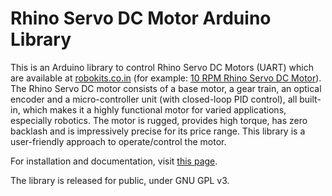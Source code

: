 # Rhino Servo DC Motor Arduino Library
This is an Arduino library to control Rhino Servo DC Motors (UART) which are available at <a href="http://www.robokits.co.in/" target="_blank">robokits.co.in</a> (for example: <a href="http://robokits.co.in/motors/high-torque-encoder-dc-servo-motor-10rpm-with-uart-i2c-ppm-drive?cPath=2_71&" target="_blank">10 RPM Rhino Servo DC Motor</a>). The Rhino Servo DC motor consists of a base motor, a gear train, an optical encoder and a micro-controller unit (with closed-loop PID control), all built-in, which makes it a highly functional motor for varied applications, especially robotics. The motor is rugged, provides high torque, has zero backlash and is impressively precise for its price range. This library is a user-friendly approach to operate/control the motor.

For installation and documentation, visit <a href="http://samvrit.tk/high-torque-rhino-servo-dc-motor-arduino-library/" target="_blank">this page</a>.

The library is released for public, under GNU GPL v3.
